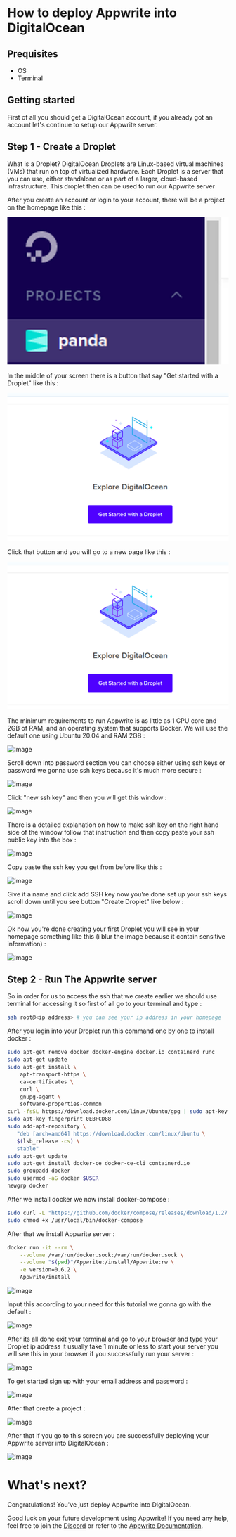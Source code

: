 # How to deploy Appwrite into DigitalOcean

## Prequisites

- OS 
- Terminal 

## Getting started

First of all you should get a DigitalOcean account, if you already got an account let's continue to setup our Appwrite server.

## Step 1 - Create a Droplet

What is a Droplet? DigitalOcean Droplets are Linux-based virtual machines (VMs) that run on top of virtualized hardware. Each Droplet is a server that you can use, either standalone or as part of a larger, cloud-based infrastructure.  This droplet then can be used to run our Appwrite server

After you create an account or login to your account, there will be a project on the homepage like this :

![name of the project](digitalocean-tutorial/1_project.png)

In the middle of your screen there is a button that say "Get started with a Droplet" like this :

![get started with a droplet button](digitalocean-tutorial/2_droplet.png)

Click that button and you will go to a new page like this :

![create a droplet page](digitalocean-tutorial/2_droplet.png)

The minimum requirements to run Appwrite is as little as 1 CPU core and 2GB of RAM, and an operating system that supports Docker. We will use the default one using Ubuntu 20.04 and RAM 2GB :

 ![image](https://imgur.com/download/4bqbGYg)
 
Scroll down into password section you can choose either using ssh keys or password we gonna use ssh keys because it's much more secure :

![image](https://imgur.com/download/IpDbMmJ)

Click "new ssh key" and then you will get this window :

![image](https://imgur.com/download/cUNWz5w)

There is a detailed explanation on how to make ssh key on the right hand side of the window follow that instruction and then copy paste
your ssh public key into the box :

![image](https://imgur.com/download/qbMltoP)

Copy paste the ssh key you get from before like this :

![image](https://imgur.com/download/Mpl0SfK)

Give it a name and click add SSH key now you're done set up your ssh keys scroll down until you see button "Create Droplet" like below :

![image](https://imgur.com/download/FWVwhGH)

Ok now you're done creating your first Droplet you will see in your homepage something like this (i blur the image because it contain sensitive information) :

![image](https://imgur.com/download/b9Sr9mz)

## Step 2 - Run The Appwrite server

So in order for us to access the ssh that we create earlier we should use terminal for accessing it so first of all go to your terminal and type :

```bash
ssh root@<ip address> # you can see your ip address in your homepage
```

After you login into your Droplet run this command one by one to install docker :

```bash
sudo apt-get remove docker docker-engine docker.io containerd runc
sudo apt-get update
sudo apt-get install \
    apt-transport-https \
    ca-certificates \
    curl \
    gnupg-agent \
    software-properties-common
curl -fsSL https://download.docker.com/linux/Ubuntu/gpg | sudo apt-key add -
sudo apt-key fingerprint 0EBFCD88
sudo add-apt-repository \
   "deb [arch=amd64] https://download.docker.com/linux/Ubuntu \
   $(lsb_release -cs) \
   stable"
sudo apt-get update
sudo apt-get install docker-ce docker-ce-cli containerd.io
sudo groupadd docker
sudo usermod -aG docker $USER
newgrp docker 
```

After we install docker we now install docker-compose :

```bash
sudo curl -L "https://github.com/docker/compose/releases/download/1.27.4/docker-compose-$(uname -s)-$(uname -m)" -o /usr/local/bin/docker-compose
sudo chmod +x /usr/local/bin/docker-compose
```

After that we install Appwrite server :

```bash
docker run -it --rm \
    --volume /var/run/docker.sock:/var/run/docker.sock \
    --volume "$(pwd)"/Appwrite:/install/Appwrite:rw \
    -e version=0.6.2 \
    Appwrite/install
```

![image](https://imgur.com/download/l7R5FZf)

Input this according to your need for this tutorial we gonna go with the default :

![image](https://imgur.com/download/ecCZ1O5)

After its all done exit your terminal and go to your browser and type your Droplet ip address it usually take 1 minute or 
less to start your server you will see this in your browser if you successfully run your server :

![image](https://imgur.com/download/OTKn3p8)

To get started sign up with your email address and password :

![image](https://imgur.com//download/Wva5tOi)

After that create a project :

![image](https://imgur.com/download/6LKlQoP)

After that if you go to this screen you are successfully deploying your Appwrite server into DigitalOcean :

![image](https://imgur.com/download/gaoBGGg)

# What's next?
Congratulations! You've just deploy Appwrite into DigitalOcean.

Good luck on your future development using Appwrite! If you need any help, feel free to join the [Discord](https://Appwrite.io/discord) or refer to the [Appwrite Documentation](https://Appwrite.io/docs). 

